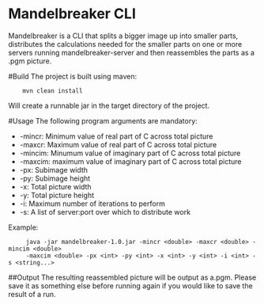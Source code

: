 # Mandelbreaker CLI
Mandelbreaker is a CLI that splits a bigger image up into smaller parts,
distributes the calculations needed for the smaller parts on one or more
servers running mandelbreaker-server and then reassembles the parts as a .pgm picture.

#Build
The project is built using maven:
~~~
    mvn clean install
~~~
Will create a runnable jar in the target directory of the project.

#Usage
The following program arguments are mandatory:
* -mincr: Minimum value of real part of C across total picture
* -maxcr: Maximum value of real part of C across total picture
* -mincim: Minumum value of imaginary part of C across total picture
* -maxcim: maximum value of imaginary part of C across total picture
* -px: Subimage width
* -py: Subimage height
* -x: Total picture width
* -y: Total picture height
* -i: Maximum number of iterations to perform
* -s: A list of server:port over which to distribute work

Example: 
~~~
     java -jar mandelbreaker-1.0.jar -mincr <double> -maxcr <double> -mincim <double> 
     -maxcim <double> -px <int> -py <int> -x <int> -y <int> -i <int> -s <string...>
~~~

##Output
The resulting reassembled picture will be output as a.pgm. Please save it as something else before running again if you 
would like to save the result of a run.